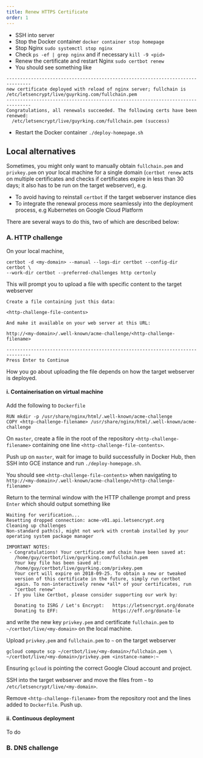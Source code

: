 ```yaml
---
title: Renew HTTPS Certificate
order: 1
---
```


- SSH into server
- Stop the Docker container `docker container stop homepage`
- Stop Nginx `sudo systemctl stop nginx`
- Check `ps -ef | grep nginx` and if necessary `kill -9 <pid>`
- Renew the certificate and restart Nginx `sudo certbot renew`
- You should see something like
```
-------------------------------------------------------------------------------
new certificate deployed with reload of nginx server; fullchain is
/etc/letsencrypt/live/guyrking.com/fullchain.pem
-------------------------------------------------------------------------------
Congratulations, all renewals succeeded. The following certs have been
renewed:
  /etc/letsencrypt/live/guyrking.com/fullchain.pem (success)
```
- Restart the Docker container `./deploy-homepage.sh`

## Local alternatives

Sometimes, you might only want to manually obtain `fullchain.pem` and
`privkey.pem` on your local machine for a single domain (`certbot renew` 
acts on multiple certificates and checks if certificates expire in less than
30 days; it also has to be run on the target webserver), e.g.

- To avoid having to reinstall `certbot` if the target webserver instance dies
- To integrate the renewal process more seamlessly into the deployment process,
 e.g Kubernetes on Google Cloud Platform
 
There are several ways to do this, two of which are described below:

### A. HTTP challenge
 
On your local machine,

```
certbot -d <my-domain> --manual --logs-dir certbot --config-dir certbot \
--work-dir certbot --preferred-challenges http certonly
```

This will prompt you to upload a file with specific content to the target
webserver

```
Create a file containing just this data:

<http-challenge-file-contents>

And make it available on your web server at this URL:

http://<my-domain>/.well-known/acme-challenge/<http-challenge-filename>

-------------------------------------------------------------------------------
Press Enter to Continue
```

How you go about uploading the file depends on how the target webserver is
deployed.

#### i. Containerisation on virtual machine

Add the following to `Dockerfile`

```
RUN mkdir -p /usr/share/nginx/html/.well-known/acme-challenge
COPY <http-challenge-filename> /usr/share/nginx/html/.well-known/acme-challenge
```

On `master`, create a file in the root of the repository 
`<http-challenge-filename>` containing one line `<http-challenge-file-contents>`.

Push up on `master`, wait for image to build successfully in Docker Hub, 
then SSH into GCE instance and run `./deploy-homepage.sh`.

You should see
`<http-challenge-file-contents>` when navigating to
`http://<my-domain>/.well-known/acme-challenge/<http-challenge-filename>`

Return to the terminal window with the HTTP challenge prompt and press `Enter`
which should output something like

```
Waiting for verification...
Resetting dropped connection: acme-v01.api.letsencrypt.org
Cleaning up challenges
Non-standard path(s), might not work with crontab installed by your operating system package manager

IMPORTANT NOTES:
 - Congratulations! Your certificate and chain have been saved at:
   /home/guy/certbot/live/guyrking.com/fullchain.pem
   Your key file has been saved at:
   /home/guy/certbot/live/guyrking.com/privkey.pem
   Your cert will expire on 2018-09-25. To obtain a new or tweaked
   version of this certificate in the future, simply run certbot
   again. To non-interactively renew *all* of your certificates, run
   "certbot renew"
 - If you like Certbot, please consider supporting our work by:

   Donating to ISRG / Let's Encrypt:   https://letsencrypt.org/donate
   Donating to EFF:                    https://eff.org/donate-le
```

and write the new key `privkey.pem` and certificate `fullchain.pem` to  
`~/certbot/live/<my-domain>` on the local machine.

Upload `privkey.pem` and `fullchain.pem` to `~`
on the target webserver 

```
gcloud compute scp ~/certbot/live/<my-domain>/fullchain.pem \
~/certbot/live/<my-domain>/privkey.pem <instance-name>:~
```

Ensuring `gcloud` is pointing the correct Google Cloud account and project.

SSH into the target webserver and move the files from `~` to 
`/etc/letsencrypt/live/<my-domain>`.

Remove `<http-challenge-filename>` from the repository root and the lines 
added to `Dockerfile`. Push up.

#### ii. Continuous deployment

To do

### B. DNS challenge